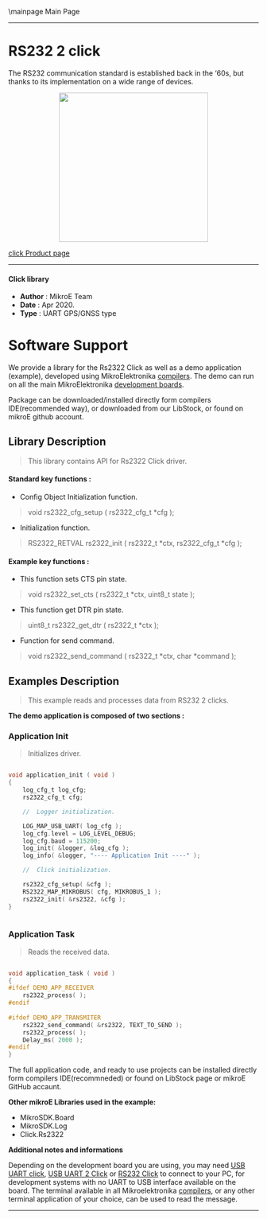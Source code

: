 \mainpage Main Page
 
---
# RS232 2 click

The RS232 communication standard is established back in the ‘60s, but thanks to its implementation on a wide range of devices.

<p align="center">
  <img src="https://download.mikroe.com/images/click_for_ide/rs2322_click.png" height=300px>
</p>

[click Product page](https://www.mikroe.com/rs232-2-click)

---


#### Click library 

- **Author**        : MikroE Team
- **Date**          : Apr 2020.
- **Type**          : UART GPS/GNSS type


# Software Support

We provide a library for the Rs2322 Click 
as well as a demo application (example), developed using MikroElektronika 
[compilers](https://shop.mikroe.com/compilers). 
The demo can run on all the main MikroElektronika [development boards](https://shop.mikroe.com/development-boards).

Package can be downloaded/installed directly form compilers IDE(recommended way), or downloaded from our LibStock, or found on mikroE github account. 

## Library Description

> This library contains API for Rs2322 Click driver.

#### Standard key functions :

- Config Object Initialization function.
> void rs2322_cfg_setup ( rs2322_cfg_t *cfg ); 
 
- Initialization function.
> RS2322_RETVAL rs2322_init ( rs2322_t *ctx, rs2322_cfg_t *cfg );

#### Example key functions :

- This function sets CTS pin state.
> void rs2322_set_cts ( rs2322_t *ctx, uint8_t state );
 
- This function get DTR pin state.
> uint8_t rs2322_get_dtr ( rs2322_t *ctx );

- Function for send command.
> void rs2322_send_command ( rs2322_t *ctx, char *command );

## Examples Description

> This example reads and processes data from RS232 2 clicks.

**The demo application is composed of two sections :**

### Application Init 

> Initializes driver.

```c

void application_init ( void )
{
    log_cfg_t log_cfg;
    rs2322_cfg_t cfg;

    //  Logger initialization.

    LOG_MAP_USB_UART( log_cfg );
    log_cfg.level = LOG_LEVEL_DEBUG;
    log_cfg.baud = 115200;
    log_init( &logger, &log_cfg );
    log_info( &logger, "---- Application Init ----" );

    //  Click initialization.

    rs2322_cfg_setup( &cfg );
    RS2322_MAP_MIKROBUS( cfg, MIKROBUS_1 );
    rs2322_init( &rs2322, &cfg );
}
  
```

### Application Task

> Reads the received data.

```c

void application_task ( void )
{
#ifdef DEMO_APP_RECEIVER
    rs2322_process( );
#endif    
    
#ifdef DEMO_APP_TRANSMITER
    rs2322_send_command( &rs2322, TEXT_TO_SEND );
    rs2322_process( );
    Delay_ms( 2000 );
#endif    
}  

```

The full application code, and ready to use projects can be  installed directly form compilers IDE(recommneded) or found on LibStock page or mikroE GitHub accaunt.

**Other mikroE Libraries used in the example:** 

- MikroSDK.Board
- MikroSDK.Log
- Click.Rs2322

**Additional notes and informations**

Depending on the development board you are using, you may need 
[USB UART click](https://shop.mikroe.com/usb-uart-click), 
[USB UART 2 Click](https://shop.mikroe.com/usb-uart-2-click) or 
[RS232 Click](https://shop.mikroe.com/rs232-click) to connect to your PC, for 
development systems with no UART to USB interface available on the board. The 
terminal available in all Mikroelektronika 
[compilers](https://shop.mikroe.com/compilers), or any other terminal application 
of your choice, can be used to read the message.



---
